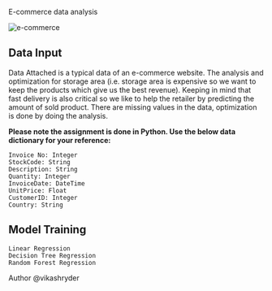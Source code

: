 E-commerce data analysis

![e-commerce](https://www.x-cart.com/wp-content/uploads/2019/01/ecommerce-768x278.jpg)

Data Input
----------
Data Attached is a typical data of an e-commerce website. The analysis and optimization for storage area (i.e. storage area is expensive so we want to keep the products which give us the best revenue). Keeping in mind that fast delivery is also critical so we like to help the retailer by predicting the amount of sold product. There are missing values in the data, optimization is done by doing the analysis.

**Please note the assignment is done in Python. Use the below data dictionary for your reference:**

    Invoice No: Integer
    StockCode: String
    Description: String
    Quantity: Integer
    InvoiceDate: DateTime
    UnitPrice: Float
    CustomerID: Integer
    Country: String 

Model Training
---------
    Linear Regression
    Decision Tree Regression
    Random Forest Regression

Author @vikashryder
